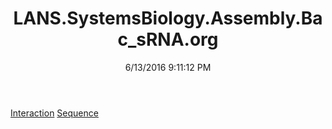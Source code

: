 ﻿---
title: LANS.SystemsBiology.Assembly.Bac_sRNA.org
date: 6/13/2016 9:11:12 PM
---

[Interaction](T-LANS.SystemsBiology.Assembly.Bac_sRNA.org.Interaction.html)
[Sequence](T-LANS.SystemsBiology.Assembly.Bac_sRNA.org.Sequence.html)
